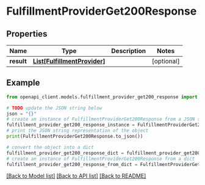 # FulfillmentProviderGet200Response


## Properties

Name | Type | Description | Notes
------------ | ------------- | ------------- | -------------
**result** | [**List[FulfillmentProvider]**](FulfillmentProvider.md) |  | [optional] 

## Example

```python
from openapi_client.models.fulfillment_provider_get200_response import FulfillmentProviderGet200Response

# TODO update the JSON string below
json = "{}"
# create an instance of FulfillmentProviderGet200Response from a JSON string
fulfillment_provider_get200_response_instance = FulfillmentProviderGet200Response.from_json(json)
# print the JSON string representation of the object
print(FulfillmentProviderGet200Response.to_json())

# convert the object into a dict
fulfillment_provider_get200_response_dict = fulfillment_provider_get200_response_instance.to_dict()
# create an instance of FulfillmentProviderGet200Response from a dict
fulfillment_provider_get200_response_from_dict = FulfillmentProviderGet200Response.from_dict(fulfillment_provider_get200_response_dict)
```
[[Back to Model list]](../README.md#documentation-for-models) [[Back to API list]](../README.md#documentation-for-api-endpoints) [[Back to README]](../README.md)


